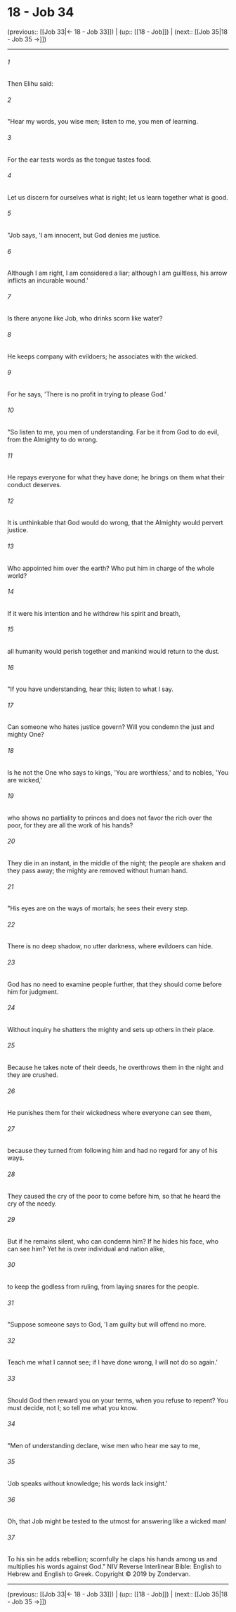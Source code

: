 # 18 - Job 34

(previous:: [[Job 33|← 18 - Job 33]]) | (up:: [[18 - Job]]) | (next:: [[Job 35|18 - Job 35 →]])

***


###### 1 
Then Elihu said: 

###### 2 
"Hear my words, you wise men; listen to me, you men of learning. 

###### 3 
For the ear tests words as the tongue tastes food. 

###### 4 
Let us discern for ourselves what is right; let us learn together what is good. 

###### 5 
"Job says, 'I am innocent, but God denies me justice. 

###### 6 
Although I am right, I am considered a liar; although I am guiltless, his arrow inflicts an incurable wound.' 

###### 7 
Is there anyone like Job, who drinks scorn like water? 

###### 8 
He keeps company with evildoers; he associates with the wicked. 

###### 9 
For he says, 'There is no profit in trying to please God.' 

###### 10 
"So listen to me, you men of understanding. Far be it from God to do evil, from the Almighty to do wrong. 

###### 11 
He repays everyone for what they have done; he brings on them what their conduct deserves. 

###### 12 
It is unthinkable that God would do wrong, that the Almighty would pervert justice. 

###### 13 
Who appointed him over the earth? Who put him in charge of the whole world? 

###### 14 
If it were his intention and he withdrew his spirit and breath, 

###### 15 
all humanity would perish together and mankind would return to the dust. 

###### 16 
"If you have understanding, hear this; listen to what I say. 

###### 17 
Can someone who hates justice govern? Will you condemn the just and mighty One? 

###### 18 
Is he not the One who says to kings, 'You are worthless,' and to nobles, 'You are wicked,' 

###### 19 
who shows no partiality to princes and does not favor the rich over the poor, for they are all the work of his hands? 

###### 20 
They die in an instant, in the middle of the night; the people are shaken and they pass away; the mighty are removed without human hand. 

###### 21 
"His eyes are on the ways of mortals; he sees their every step. 

###### 22 
There is no deep shadow, no utter darkness, where evildoers can hide. 

###### 23 
God has no need to examine people further, that they should come before him for judgment. 

###### 24 
Without inquiry he shatters the mighty and sets up others in their place. 

###### 25 
Because he takes note of their deeds, he overthrows them in the night and they are crushed. 

###### 26 
He punishes them for their wickedness where everyone can see them, 

###### 27 
because they turned from following him and had no regard for any of his ways. 

###### 28 
They caused the cry of the poor to come before him, so that he heard the cry of the needy. 

###### 29 
But if he remains silent, who can condemn him? If he hides his face, who can see him? Yet he is over individual and nation alike, 

###### 30 
to keep the godless from ruling, from laying snares for the people. 

###### 31 
"Suppose someone says to God, 'I am guilty but will offend no more. 

###### 32 
Teach me what I cannot see; if I have done wrong, I will not do so again.' 

###### 33 
Should God then reward you on your terms, when you refuse to repent? You must decide, not I; so tell me what you know. 

###### 34 
"Men of understanding declare, wise men who hear me say to me, 

###### 35 
'Job speaks without knowledge; his words lack insight.' 

###### 36 
Oh, that Job might be tested to the utmost for answering like a wicked man! 

###### 37 
To his sin he adds rebellion; scornfully he claps his hands among us and multiplies his words against God." NIV Reverse Interlinear Bible: English to Hebrew and English to Greek. Copyright © 2019 by Zondervan.

***

(previous:: [[Job 33|← 18 - Job 33]]) | (up:: [[18 - Job]]) | (next:: [[Job 35|18 - Job 35 →]])
